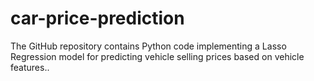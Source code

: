 # car-price-prediction
The GitHub repository contains Python code implementing a Lasso Regression model for predicting vehicle selling prices based on vehicle features..
